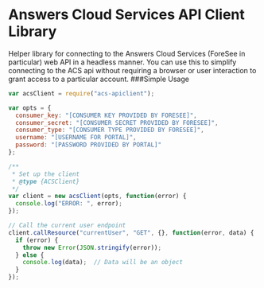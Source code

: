 Answers Cloud Services API Client Library
===================
Helper library for connecting to the Answers Cloud Services (ForeSee in particular) web API in a headless manner. You can use this to simplify connecting to the ACS api without requiring a browser or user interaction to grant access to a particular account.
###Simple Usage
```javascript
var acsClient = require("acs-apiclient");

var opts = {
  consumer_key: "[CONSUMER KEY PROVIDED BY FORESEE]",
  consumer_secret: "[CONSUMER SECRET PROVIDED BY FORESEE]",
  consumer_type: "[CONSUMER TYPE PROVIDED BY FORESEE]",
  username: "[USERNAME FOR PORTAL]",
  password: "[PASSWORD PROVIDED BY PORTAL]"
};

/**
 * Set up the client
 * @type {ACSClient}
 */
var client = new acsClient(opts, function(error) {
  console.log("ERROR: ", error);
});

// Call the current user endpoint
client.callResource("currentUser", "GET", {}, function(error, data) {
  if (error) {
    throw new Error(JSON.stringify(error));
  } else {
    console.log(data);  // Data will be an object
  }
});
```
